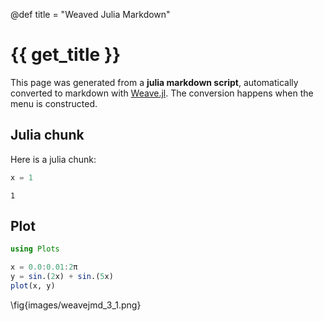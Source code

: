 @def title = "Weaved Julia Markdown"

# {{ get_title }}


This page was generated from a **julia markdown script**, automatically converted to markdown with [Weave.jl](https://github.com/JunoLab/Weave.jl). The conversion happens when the menu is constructed.

## Julia chunk

Here is a julia chunk:

```julia
x = 1
```

```
1
```





## Plot

```julia
using Plots
```


```julia
x = 0.0:0.01:2π
y = sin.(2x) + sin.(5x)
plot(x, y)
```

\fig{images/weavejmd_3_1.png}

